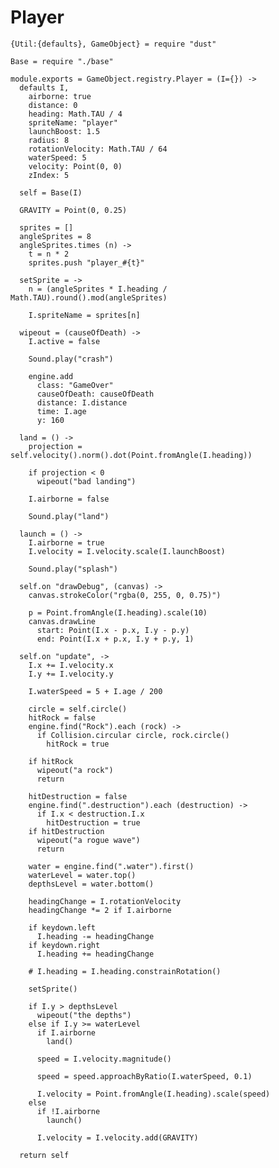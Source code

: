 Player
======

    {Util:{defaults}, GameObject} = require "dust"

    Base = require "./base"

    module.exports = GameObject.registry.Player = (I={}) ->
      defaults I,
        airborne: true
        distance: 0
        heading: Math.TAU / 4
        spriteName: "player"
        launchBoost: 1.5
        radius: 8
        rotationVelocity: Math.TAU / 64
        waterSpeed: 5
        velocity: Point(0, 0)
        zIndex: 5

      self = Base(I)

      GRAVITY = Point(0, 0.25)

      sprites = []
      angleSprites = 8
      angleSprites.times (n) ->
        t = n * 2
        sprites.push "player_#{t}"

      setSprite = ->
        n = (angleSprites * I.heading / Math.TAU).round().mod(angleSprites)

        I.spriteName = sprites[n]

      wipeout = (causeOfDeath) ->
        I.active = false
    
        Sound.play("crash")
    
        engine.add
          class: "GameOver"
          causeOfDeath: causeOfDeath
          distance: I.distance
          time: I.age
          y: 160
    
      land = () ->
        projection = self.velocity().norm().dot(Point.fromAngle(I.heading))

        if projection < 0
          wipeout("bad landing")

        I.airborne = false

        Sound.play("land")
    
      launch = () ->
        I.airborne = true
        I.velocity = I.velocity.scale(I.launchBoost)
    
        Sound.play("splash")
    
      self.on "drawDebug", (canvas) ->
        canvas.strokeColor("rgba(0, 255, 0, 0.75)")
    
        p = Point.fromAngle(I.heading).scale(10)
        canvas.drawLine
          start: Point(I.x - p.x, I.y - p.y)
          end: Point(I.x + p.x, I.y + p.y, 1)
    
      self.on "update", ->
        I.x += I.velocity.x
        I.y += I.velocity.y
    
        I.waterSpeed = 5 + I.age / 200
    
        circle = self.circle()
        hitRock = false
        engine.find("Rock").each (rock) ->
          if Collision.circular circle, rock.circle()
            hitRock = true
    
        if hitRock
          wipeout("a rock")
          return
    
        hitDestruction = false
        engine.find(".destruction").each (destruction) ->
          if I.x < destruction.I.x
            hitDestruction = true
        if hitDestruction
          wipeout("a rogue wave")
          return
    
        water = engine.find(".water").first()
        waterLevel = water.top()
        depthsLevel = water.bottom()
    
        headingChange = I.rotationVelocity
        headingChange *= 2 if I.airborne
    
        if keydown.left
          I.heading -= headingChange
        if keydown.right
          I.heading += headingChange
    
        # I.heading = I.heading.constrainRotation()
    
        setSprite()
    
        if I.y > depthsLevel
          wipeout("the depths")
        else if I.y >= waterLevel
          if I.airborne
            land()
    
          speed = I.velocity.magnitude()
    
          speed = speed.approachByRatio(I.waterSpeed, 0.1)
    
          I.velocity = Point.fromAngle(I.heading).scale(speed)
        else
          if !I.airborne
            launch()
    
          I.velocity = I.velocity.add(GRAVITY)
    
      return self
